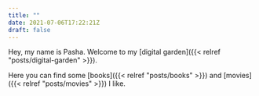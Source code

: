 ```yaml
---
title: ""
date: 2021-07-06T17:22:21Z
draft: false
---
```

Hey, my name is Pasha. Welcome to my [digital garden]({{< relref "posts/digital-garden" >}}).

Here you can find some [books]({{< relref "posts/books" >}}) and [movies]({{< relref "posts/movies" >}}) I like.
